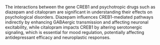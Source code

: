The interactions between the gene CREB1 and psychotropic drugs such as diazepam and citalopram are significant in understanding their effects on psychological disorders. Diazepam influences CREB1-mediated pathways indirectly by enhancing GABAergic transmission and affecting neuronal excitability, while citalopram impacts CREB1 by altering serotonergic signaling, which is essential for mood regulation, potentially affecting antidepressant efficacy and neuroplastic responses.